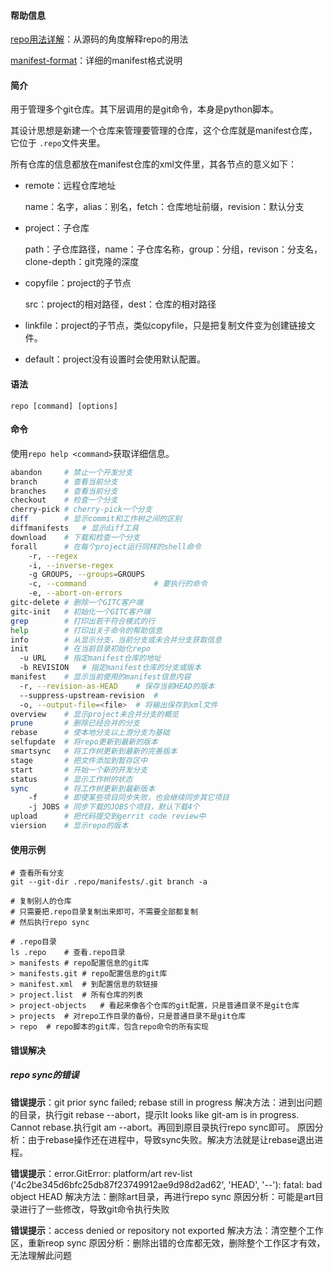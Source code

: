 #### 帮助信息

[repo用法详解](https://blog.csdn.net/sunweizhong1024/article/details/8055372)：从源码的角度解释repo的用法

[manifest-format](https://github.com/esrlabs/git-repo/blob/stable/docs/manifest-format.txt)：详细的manifest格式说明

#### 简介

用于管理多个git仓库。其下层调用的是git命令，本身是python脚本。

其设计思想是新建一个仓库来管理要管理的仓库，这个仓库就是manifest仓库，它位于 `.repo`文件夹里。

所有仓库的信息都放在manifest仓库的xml文件里，其各节点的意义如下：

- remote：远程仓库地址

  name：名字，alias：别名，fetch：仓库地址前缀，revision：默认分支

- project：子仓库

  path：子仓库路径，name：子仓库名称，group：分组，revison：分支名，clone-depth：git克隆的深度

- copyfile：project的子节点

  src：project的相对路径，dest：仓库的相对路径

- linkfile：project的子节点，类似copyfile，只是把复制文件变为创建链接文件。

- default：project没有设置时会使用默认配置。

#### 语法

`repo [command] [options]`

#### 命令

使用`repo help <command>`获取详细信息。

```bash
abandon		# 禁止一个开发分支
branch		# 查看当前分支
branches	# 查看当前分支
checkout	# 检查一个分支
cherry-pick	# cherry-pick一个分支
diff		# 显示commit和工作树之间的区别
diffmanifests	# 显示diff工具
download	# 下载和检查一个分支
forall		# 在每个project运行同样的shell命令
	-r, --regex
	-i, --inverse-regex
	-g GROUPS, --groups=GROUPS
	-c, --command				# 要执行的命令
	-e, --abort-on-errors
gitc-delete	# 删除一个GITC客户端
gitc-init	# 初始化一个GITC客户端
grep		# 打印出若干符合模式的行
help		# 打印出关于命令的帮助信息
info		# 从显示分支，当前分支或未合并分支获取信息
init		# 在当前目录初始化repo
  -u URL	# 指定manifest仓库的地址
  -b REVISION	# 指定manifest仓库的分支或版本
manifest	# 显示当前使用的manifest信息内容
  -r, --revision-as-HEAD	# 保存当前HEAD的版本
  --suppress-upstream-revision	# 
  -o, --output-file=<file>	# 将输出保存到xml文件
overview	# 显示project未合并分支的概览
prune		# 删除已经合并的分支
rebase		# 使本地分支以上游分支为基础
selfupdate	# 将repo更新到最新的版本
smartsync	# 将工作树更新到最新的完善版本
stage		# 把文件添加到暂存区中
start		# 开始一个新的开发分支
status		# 显示工作树的状态
sync		# 将工作树更新到最新版本
	-f 		# 即使某些项目同步失败，也会继续同步其它项目
	-j JOBS	# 同步下载的JOBS个项目，默认下载4个
upload		# 把代码提交到gerrit code review中
viersion	# 显示repo的版本
```

#### 使用示例

```
# 查看所有分支
git --git-dir .repo/manifests/.git branch -a

# 复制别人的仓库
# 只需要把.repo目录复制出来即可，不需要全部都复制
# 然后执行repo sync

# .repo目录
ls .repo	# 查看.repo目录
> manifests	# repo配置信息的git库
> manifests.git	# repo配置信息的git库
> manifest.xml	# 到配置信息的软链接
> project.list	# 所有仓库的列表
> project-objects	# 看起来像各个仓库的git配置，只是普通目录不是git仓库
> projects	# 对repo工作目录的备份，只是普通目录不是git仓库
> repo	# repo脚本的git库，包含repo命令的所有实现
```

#### 错误解决

##### repo sync的错误
**错误提示**：git prior sync failed; rebase still in progress
解决方法：进到出问题的目录，执行git rebase --abort，提示It looks like git-am is in progress. Cannot rebase.执行git am --abort。再回到原目录执行repo sync即可。
原因分析：由于rebase操作还在进程中，导致sync失败。解决方法就是让rebase退出进程。

**错误提示**：error.GitError: platform/art rev-list ('4c2be345d6bfc25db87f23749912ae9d98d2ad62', 'HEAD', '--'): fatal: bad object HEAD
解决方法：删除art目录，再进行repo sync
原因分析：可能是art目录进行了一些修改，导致git命令执行失败

**错误提示**：access denied or repository not exported
解决方法：清空整个工作区，重新reop sync
原因分析：删除出错的仓库都无效，删除整个工作区才有效，无法理解此问题





